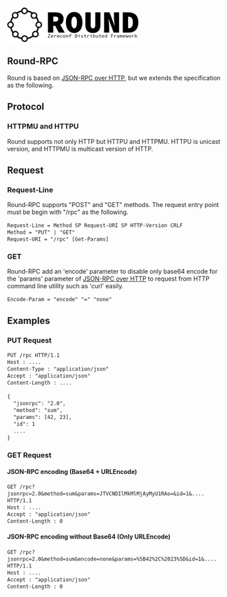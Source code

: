 ![round_logo](./img/round_logo.png)

## Round-RPC

Round is based on [JSON-RPC over HTTP][json-rpc-http], but we extends the specification as the following.

## Protocol

### HTTPMU and HTTPU

Round supports not only HTTP but HTTPU and HTTPMU. HTTPU is unicast version, and HTTPMU is multicast version of HTTP.

## Request

### Request-Line

Round-RPC supports "POST" and "GET" methods. The request entry point must be begin with "/rpc" as the following.

```
Request-Line = Method SP Request-URI SP HTTP-Version CRLF
Method = "PUT" | "GET"
Request-URI = "/rpc" [Get-Params]
```

### GET

Round-RPC add an 'encode' parameter to disable only base64 encode for the 'params' parameter of [JSON-RPC over HTTP][json-rpc-http] to request from HTTP command line utility such as 'curl' easily.

```
Encode-Param = "encode" "=" "none"
```

## Examples

### PUT Request

```
PUT /rpc HTTP/1.1
Host : ....
Content-Type : "application/json"
Accept : "application/json"
Content-Length : ....

{
  "jsonrpc": "2.0",
  "method": "sum",
  "params": [42, 23],
  "id": 1
  ....
}
```

### GET Request

#### JSON-RPC encoding (Base64 + URLEncode)

```
GET /rpc?jsonrpc=2.0&method=sum&params=JTVCNDIlMkMlMjAyMyU1RAo=&id=1&.... HTTP/1.1
Host : ....
Accept : "application/json"
Content-Length : 0

```

#### JSON-RPC encoding without Base64  (Only URLEncode)

```
GET /rpc?jsonrpc=2.0&method=sum&encode=none&params=%5B42%2C%2023%5D&id=1&.... HTTP/1.1
Host : ....
Accept : "application/json"
Content-Length : 0

```

[rpc]: http://en.wikipedia.org/wiki/Remote_procedure_call
[json-rpc]: http://www.jsonrpc.org/specification
[json-rpc-http]: http://jsonrpc.org/historical/json-rpc-over-http.html
